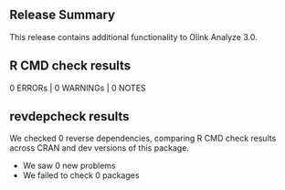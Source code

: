 ## Release Summary

This release contains additional functionality to Olink Analyze 3.0.

## R CMD check results

0 ERRORs | 0 WARNINGs | 0 NOTES

## revdepcheck results

We checked 0 reverse dependencies, comparing R CMD check results across CRAN and dev versions of this package.

 * We saw 0 new problems
 * We failed to check 0 packages
 
 
